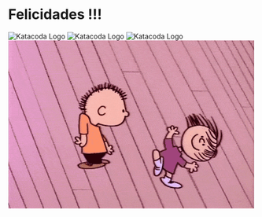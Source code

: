 # Felicidades !!! 


![Katacoda Logo](https://github.com/cgomezva/katacoda-scenarios/py1/assets/source.gif)
![Katacoda Logo](/cgomezva/katacoda-scenarios/py1/assets/source.gif)
![Katacoda Logo](/katacoda-scenarios/py1/assets/source.gif)
![Katacoda Logo](/py1/assets/source.gif)
